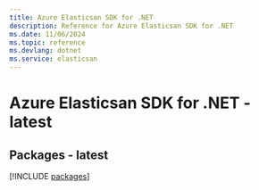 ```yaml
---
title: Azure Elasticsan SDK for .NET
description: Reference for Azure Elasticsan SDK for .NET
ms.date: 11/06/2024
ms.topic: reference
ms.devlang: dotnet
ms.service: elasticsan
---
```

# Azure Elasticsan SDK for .NET - latest
## Packages - latest
[!INCLUDE [packages](elasticsan-index.md)]
